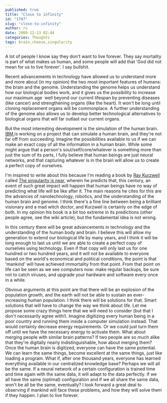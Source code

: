 ```yaml
---
published: true
title: "Close to infinity"
id: "1787"
slug: "close-to-infinity"
author: rv
date: 2009-12-13 02:44
categories: Thoughts
tags: brain,cheese,singularity
---
```

A lot of people I know say they don't want to live forever. They say mortality is part of what makes us human, and some people will add that 'God did not mean for us to live forever'. I say bullshit.

Recent advancements in technology have allowed us to understand more and more about (in my opinion) the two most important features of humans: the brain and the genome. Understanding the genome helps us understand how our biological bodies work, and it gives us the possibility to increase our maximum age  well beyond our current lifespan by preventing diseases (like cancer) and strengthening organs (like the heart). It won't be long until cloning replacement organs will be commonplace. A further understanding of the genome also allows us to develop better technological alternatives to biological organs that will far outlast our current organs.

But the most interesting development is the simulation of the human brain. <a href="http://www-03.ibm.com/press/us/en/pressrelease/28842.wss" target="_blank">IBM </a>is working on a project that can simulate a human brain, and they're not far off from succeeding. Imagine the possibilities available to us if we can make an exact copy of all the information in a human brain. While some might argue that a person's soul/self/core/whatever is something more than just the sum of its parts, I fully believe that human beings are just neural networks, and that capturing whatever is in the brain will allow us to create a perfect copy of ourselves.

I'm inspired to write about this because I'm reading a book by <a href="https://en.wikipedia.org/wiki/Raymond_Kurzweil" target="_blank">Ray Kurzweil</a> called <a href="https://en.wikipedia.org/wiki/The_Singularity_is_Near" target="_blank">The singularity is near</a>, wherein he predicts that, this century, an event of such great impact will happen that human beings have no way of predicting what life will be like after it. The main reasons he cites for this are the advances of nanotechnology, robotics, and the understanding of the human brain and genome. I think there's a fine line between being a brilliant visionary and a mad witch doctor, and Kurzweil is certainly on the edge of both. In my opinion his book is a bit too extreme in its predictions (other people agree, see the wiki article), but the fundamental idea is not wrong.

In this century there will be great advancements in technology and the understanding of the human body and brain. I believe this will allow my generation to extend our biological life by many years, and I think it will be long enough to last us until we are able to create a perfect copy of ourselves using technology. Even if that copy will only last us for one hundred or two hundred years, and it will not be available to everyone based on the world's economical and political conditions, the point is that 'mankind' will have achieved immortality from that point. From that point on life can be seen as we see computers now: make regular backups, be sure not to catch viruses, and upgrade your hardware and software every once in a while.

Obvious arguments at this point are that there will be an explosion of the population growth, and the earth will not be able to sustain an ever-increasing human population. I think there will be solutions for that. Smart solutions that will have to change the way we think about life. Let me propose some crazy things here that we will need to consider (but that I don't necessarily agree with!). Imagine digitizing every human being in a poor country and running them inside a computer simulation instead. That would certainly decrease energy requirements. Or we could just turn them off until we have the necessary energy to activate them. What about merging people with similar brain patterns? If two people are so much alike that they're digitally nearly indistinguishable, how about merging them? Once the human brain is digitized, everyone can have the same potential. We can learn the same things, become excellent at the same things, just like loading a program. What if, after one thousand years, everyone has learned everything available in our centralized knowledge base? Perhaps we will all be the same. If a neural network of a certain configuration is trained time and time again with the same data, it will adapt to the data perfectly. If we all have the same (optimal) configuration and if we all share the same data, won't be all be the same, eventually? I look forward a great deal to observing if mankind will face these problems, and how they will solve them if they happen. I plan to live forever.